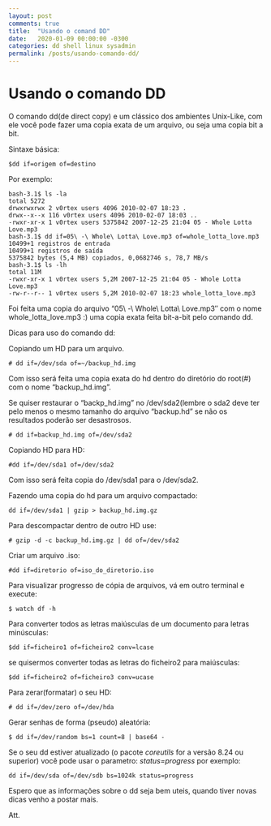 ```yaml
---
layout: post
comments: true
title:  "Usando o comand DD"
date:   2020-01-09 00:00:00 -0300
categories: dd shell linux sysadmin 
permalink: /posts/usando-comando-dd/
---
```

# Usando o comando DD

O comando dd(de direct copy) e um clássico dos ambientes Unix-Like, com ele você pode fazer uma copia exata de um arquivo, ou seja uma copia bit a bit.

Sintaxe básica:
```shell
$dd if=origem of=destino
```

Por exemplo:
```shell
bash-3.1$ ls -la
total 5272
drwxrwxrwx 2 v0rtex users 4096 2010-02-07 18:23 .
drwx--x--x 116 v0rtex users 4096 2010-02-07 18:03 ..
-rwxr-xr-x 1 v0rtex users 5375842 2007-12-25 21:04 05 - Whole Lotta Love.mp3
bash-3.1$ dd if=05\ -\ Whole\ Lotta\ Love.mp3 of=whole_lotta_love.mp3
10499+1 registros de entrada
10499+1 registros de saída
5375842 bytes (5,4 MB) copiados, 0,0682746 s, 78,7 MB/s
bash-3.1$ ls -lh
total 11M
-rwxr-xr-x 1 v0rtex users 5,2M 2007-12-25 21:04 05 - Whole Lotta Love.mp3
-rw-r--r-- 1 v0rtex users 5,2M 2010-02-07 18:23 whole_lotta_love.mp3
```

Foi feita uma copia do arquivo “05\ -\ Whole\ Lotta\ Love.mp3″ com o nome whole_lotta_love.mp3 :) uma copia exata feita bit-a-bit pelo comando dd.

Dicas para uso do comando dd:

Copiando um HD para um arquivo.
```shell
# dd if=/dev/sda of=~/backup_hd.img
```

Com isso será feita uma copia exata do hd dentro do diretório do root(#) com o nome “backup_hd.img”.

Se quiser restaurar o “backp_hd.img” no /dev/sda2(lembre o sda2 deve ter pelo menos o mesmo tamanho do arquivo “backup.hd” se não os resultados poderão ser desastrosos.
```shell
# dd if=backup_hd.img of=/dev/sda2
```

Copiando HD para HD:
```shell
#dd if=/dev/sda1 of=/dev/sda2
```
Com isso será feita copia do /dev/sda1 para o /dev/sda2.

Fazendo uma copia do hd para um arquivo compactado:
```shell
dd if=/dev/sda1 | gzip > backup_hd.img.gz
```
Para descompactar dentro de outro HD use:
```shell
# gzip -d -c backup_hd.img.gz | dd of=/dev/sda2
```

Criar um arquivo .iso:
```shell
#dd if=diretorio of=iso_do_diretorio.iso
```

Para visualizar progresso de cópia de arquivos, vá em outro terminal e execute:
```shell
$ watch df -h
```

Para converter todos as letras maiúsculas de um documento para letras minúsculas:
```shell
$dd if=ficheiro1 of=ficheiro2 conv=lcase
```
se quisermos converter todas as letras do ficheiro2 para maiúsculas:
```shell
$dd if=ficheiro2 of=ficheiro3 conv=ucase
```

Para zerar(formatar) o seu HD:
```shell
# dd if=/dev/zero of=/dev/hda
```

Gerar senhas de forma (pseudo) aleatória:
```shell
$ dd if=/dev/random bs=1 count=8 | base64 - 
```

Se o seu dd estiver atualizado (o pacote *coreutils* for a versão 8.24 ou superior) você pode usar o parametro: *status=progress* por exemplo:
```shell
dd if=/dev/sda of=/dev/sdb bs=1024k status=progress
```
Espero que as informações sobre o dd seja bem uteis, quando tiver novas dicas venho a postar mais.

Att.
